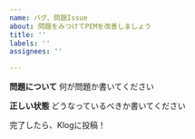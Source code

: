 ```yaml
---
name: バグ、問題Issue
about: 問題をみつけてPEMを改善しましょう
title: ''
labels: ''
assignees: ''

---
```


**問題について** 何が問題か書いてください

**正しい状態** どうなっているべきか書いてください


完了したら、Klogに投稿！
